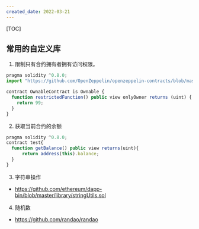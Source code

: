 ```yaml
---
created_date: 2022-03-21
---
```


[TOC]

## 常用的自定义库
1. 限制只有合约拥有者拥有访问权限。
```js
pragma solidity ^0.8.0;
import "https://github.com/OpenZeppelin/openzeppelin-contracts/blob/master/contracts/access/Ownable.sol";

contract OwnableContract is Ownable {
  function restrictedFunction() public view onlyOwner returns (uint) {
    return 99;
  }
}
```

2. 获取当前合约的余额
```js
pragma solidity ^0.8.0;
contract test{
  function getBalance() public view returns(uint){
      return address(this).balance;
  }
}
```

3. 字符串操作
  - https://github.com/ethereum/dapp-bin/blob/master/library/stringUtils.sol

4. 随机数
  - https://github.com/randao/randao